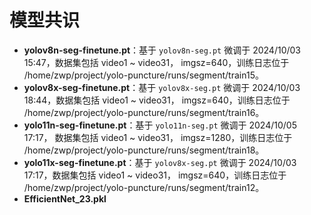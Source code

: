 # 模型共识

- **yolov8n-seg-finetune.pt**：基于 `yolov8n-seg.pt` 微调于 2024/10/03 15:47，数据集包括 video1 ~ video31，
  imgsz=640，训练日志位于 /home/zwp/project/yolo-puncture/runs/segment/train15。
- **yolov8x-seg-finetune.pt**：基于 `yolov8x-seg.pt` 微调于 2024/10/03 18:44，数据集包括 video1 ~ video31，
  imgsz=640，训练日志位于 /home/zwp/project/yolo-puncture/runs/segment/train16。
- **yolo11n-seg-finetune.pt**：基于 `yolo11n-seg.pt` 微调于 2024/10/05 17:17， 数据集包括 video1 ~ video31，
  imgsz=1280，训练日志位于 /home/zwp/project/yolo-puncture/runs/segment/train18。
- **yolo11x-seg-finetune.pt**：基于 `yolov8x-seg.pt` 微调于 2024/10/03 17:17，数据集包括 video1 ~ video31，
  imgsz=640，训练日志位于 /home/zwp/project/yolo-puncture/runs/segment/train12。
- **EfficientNet_23.pkl**
